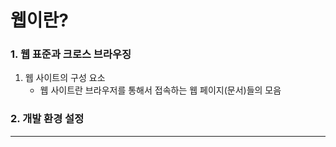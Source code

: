 # 웹이란?

### **1. 웹 표준과 크로스 브라우징**

1. 웹 사이트의 구성 요소
   - 웹 사이트란 브라우저를 통해서 접속하는 웹 페이지(문서)들의 모음



### 2. 개발 환경 설정



---


